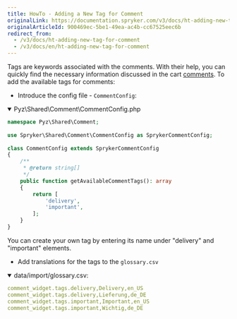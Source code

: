 ```yaml
---
title: HowTo - Adding a New Tag for Comment
originalLink: https://documentation.spryker.com/v3/docs/ht-adding-new-tag-for-comment
originalArticleId: 900469ec-5be1-49ea-ac4b-cc67525eec6b
redirect_from:
  - /v3/docs/ht-adding-new-tag-for-comment
  - /v3/docs/en/ht-adding-new-tag-for-comment
---
```


Tags are keywords associated with the comments. With their help, you can quickly find the necessary information discussed in the cart [comments](/docs/scos/dev/features/201907.0/mailing-and-communication/comments/comments.html). 
To add the available tags for comments:

* Introduce the config file - `CommentConfig`:
<details open>
<summary>Pyz\Shared\Comment\CommentConfig.php</summary>
 
```php
namespace Pyz\Shared\Comment;
 
use Spryker\Shared\Comment\CommentConfig as SprykerCommentConfig;
 
class CommentConfig extends SprykerCommentConfig
{
    /**
     * @return string[]
     */
    public function getAvailableCommentTags(): array
    {
        return [
            'delivery',
            'important',
        ];
    }
}
```
</details> 

You can create your own tag by entering its name under "delivery" and "important" elements.

* Add translations for the tags to the `glossary.csv`
<details open>
<summary>data/import/glossary.csv:</summary>

```yaml
comment_widget.tags.delivery,Delivery,en_US
comment_widget.tags.delivery,Lieferung,de_DE
comment_widget.tags.important,Important,en_US
comment_widget.tags.important,Wichtig,de_DE
```
<br>
</details>



